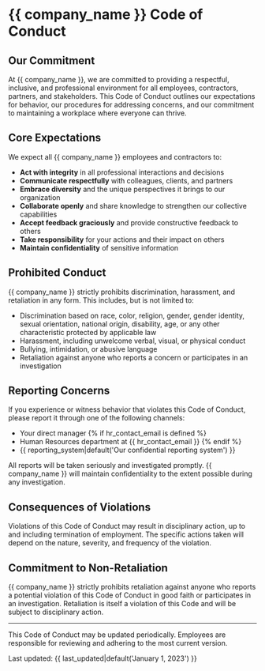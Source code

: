 # {{ company_name }} Code of Conduct

## Our Commitment

At {{ company_name }}, we are committed to providing a respectful, inclusive, and professional environment for all employees, contractors, partners, and stakeholders. This Code of Conduct outlines our expectations for behavior, our procedures for addressing concerns, and our commitment to maintaining a workplace where everyone can thrive.

## Core Expectations

We expect all {{ company_name }} employees and contractors to:

* **Act with integrity** in all professional interactions and decisions
* **Communicate respectfully** with colleagues, clients, and partners
* **Embrace diversity** and the unique perspectives it brings to our organization
* **Collaborate openly** and share knowledge to strengthen our collective capabilities
* **Accept feedback graciously** and provide constructive feedback to others
* **Take responsibility** for your actions and their impact on others
* **Maintain confidentiality** of sensitive information

## Prohibited Conduct

{{ company_name }} strictly prohibits discrimination, harassment, and retaliation in any form. This includes, but is not limited to:

* Discrimination based on race, color, religion, gender, gender identity, sexual orientation, national origin, disability, age, or any other characteristic protected by applicable law
* Harassment, including unwelcome verbal, visual, or physical conduct
* Bullying, intimidation, or abusive language
* Retaliation against anyone who reports a concern or participates in an investigation

## Reporting Concerns

If you experience or witness behavior that violates this Code of Conduct, please report it through one of the following channels:

* Your direct manager
{% if hr_contact_email is defined %}
* Human Resources department at {{ hr_contact_email }}
{% endif %}
* {{ reporting_system|default('Our confidential reporting system') }}

All reports will be taken seriously and investigated promptly. {{ company_name }} will maintain confidentiality to the extent possible during any investigation.

## Consequences of Violations

Violations of this Code of Conduct may result in disciplinary action, up to and including termination of employment. The specific actions taken will depend on the nature, severity, and frequency of the violation.

## Commitment to Non-Retaliation

{{ company_name }} strictly prohibits retaliation against anyone who reports a potential violation of this Code of Conduct in good faith or participates in an investigation. Retaliation is itself a violation of this Code and will be subject to disciplinary action.

---

This Code of Conduct may be updated periodically. Employees are responsible for reviewing and adhering to the most current version.

Last updated: {{ last_updated|default('January 1, 2023') }}
